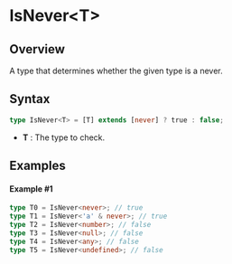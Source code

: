 # IsNever\<T>

## Overview

A type that determines whether the given type is a never.

## Syntax

```ts
type IsNever<T> = [T] extends [never] ? true : false;
```

- **T** : The type to check.

## Examples

#### Example #1

```ts
type T0 = IsNever<never>; // true
type T1 = IsNever<'a' & never>; // true
type T2 = IsNever<number>; // false
type T3 = IsNever<null>; // false
type T4 = IsNever<any>; // false
type T5 = IsNever<undefined>; // false
```
